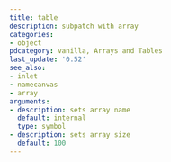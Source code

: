 ```yaml
---
title: table
description: subpatch with array
categories:
- object
pdcategory: vanilla, Arrays and Tables
last_update: '0.52'
see_also:
- inlet
- namecanvas
- array
arguments:
- description: sets array name 
  default: internal
  type: symbol
- description: sets array size 
  default: 100
---
```

